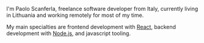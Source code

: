 I'm Paolo Scanferla, freelance software developer from Italy, currently living
in Lithuania and working remotely for most of my time.

My main specialties are frontend development with [React](https://reactjs.org/),
backend development with [Node.js](https://nodejs.org/), and javascript tooling.
